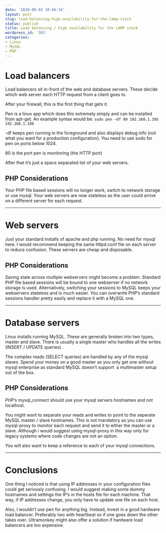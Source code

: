 ```yaml
---
date: '2010-09-03 10:46:34'
layout: post
slug: load-balancing-high-availability-for-the-lamp-stack
status: publish
title: Load balancing / high availability for the LAMP stack
wordpress_id: '101'
categories:
- Linux
- MySQL
- PHP
---
```


# Load balancers


Load balancers sit in-front of the web and database servers. These decide which web server each HTTP request from a client goes to.

After your firewall, this is the first thing that gets it.

Pen is a linux app which does this extremely simply and can be installed from apt-get. An example syntax would be:
`sudo pen –df 80 192.168.1.105 192.168.1.106`

-df keeps pen running in the foreground and also displays debug info (not what you want for a production configuration). You need to use sudo for pen on ports below 1024.

80 is the port pen is monitoring (the HTTP port)

After that it’s just a space separated list of your web servers.


## PHP Considerations


Your PHP file based sessions will no longer work, switch to network storage or use mysql. Your web servers are now stateless as the user could arrive on a different server for each request.



* * *




# Web servers


Just your standard installs of apache and php running. No need for mysql here. I would recommend keeping the same httpd.conf file on each server to reduce confusion. These servers are cheap and disposable.


## PHP Considerations


Saving state across multiple webservers might become a problem. Standard PHP file based sessions will be bound to one webserver if no network storage is used. Alternatively, switching your sessions to MySQL keeps your webservers stateless and is much easier. You can overwrite PHP’s standard sessions handler pretty easily and replace it with a MySQL one.



* * *




# Database servers


Linux installs running MySQL. These are generally broken into two types, master and slave. There is usually a single master who handles all the writes (INSERT / UPDATE queries) .

The complex reads (SELECT queries) are handled by any of the mysql slaves. Spend your money on a good master as you only get one without mysql enterprise as standard MySQL doesn’t support  a multimaster setup out of the box.


## PHP Considerations


PHP’s mysql_connect should use your mysql servers hostnames and not localhost.

You might want to separate your reads and writes to point to the seperate MySQL master / slave hostnames. This is not mandatory as you can use mysql-proxy to monitor each request and send it to either the master or a slave. Although i would suggest using mysql-proxy in this way only for legacy systems where code changes are not an option.

You will also want to keep a reference to each of your mysql connections.



* * *




# Conclusions


One thing I noticed is that using IP addresses in your configuration files could get seriously confusing. I would suggest making some dummy hostnames and settings the IP’s in the hosts file for each machine. That way, if IP addresses change, you only have to update one file on each host.

Also, I wouldn’t use pen for anything big. Instead, invest in a good hardware load balancer. Preferably two with heartbeat so if one goes down the other takes over. Ultramonkey might also offer a solution if hardware load balancers are too expensive.
